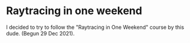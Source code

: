 # Raytracing in one weekend

I decided to try to follow the "Raytracing in One Weekend" course by this dude. (Begun 29 Dec 2021).